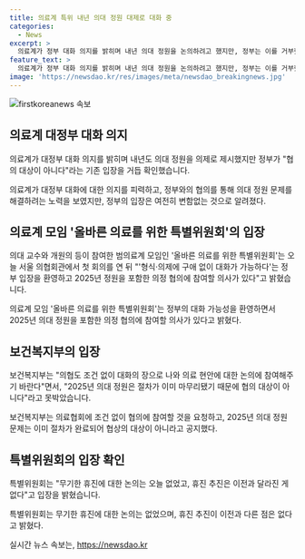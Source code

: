 ```yaml
---
title: 의료계 특위 내년 의대 정원 대제로 대화 중
categories:
  - News
excerpt: >
  의료계가 정부 대화 의지를 밝히며 내년 의대 정원을 논의하려고 했지만, 정부는 이를 거부했습니다. 범의료계 모임은 대화 가능성을 언급하며 협의 의사를 표명했지만, 보건복지부는 이미 마무리된 정원은 협의 대상이 아니라고 밝혔습니다. 또한, 의협 회장의 무기한 휴진 발표와 관련해서도 이에 대한 논의는 없었다고 전했습니다.
feature_text: >
  의료계가 정부 대화 의지를 밝히며 내년 의대 정원을 논의하려고 했지만, 정부는 이를 거부했습니다. 범의료계 모임은 대화 가능성을 언급하며 협의 의사를 표명했지만, 보건복지부는 이미 마무리된 정원은 협의 대상이 아니라고 밝혔습니다. 또한, 의협 회장의 무기한 휴진 발표와 관련해서도 이에 대한 논의는 없었다고 전했습니다.
image: 'https://newsdao.kr/res/images/meta/newsdao_breakingnews.jpg'
---
```


<p><img src="https://newsdao.kr/res/images/meta/newsdao_breakingnews.jpg" alt="firstkoreanews 속보" /></p>

<h2 data-ke-size="size26">의료계 대정부 대화 의지</h2>

<p>의료계가 대정부 대화 의지를 밝히며 내년도 의대 정원을 의제로 제시했지만 정부가 "협의 대상이 아니다"라는 기존 입장을 거듭 확인했습니다.</p>

<p data-ke-size="size16">의료계가 대정부 대화에 대한 의지를 피력하고, 정부와의 협의를 통해 의대 정원 문제를 해결하려는 노력을 보였지만, 정부의 입장은 여전히 변함없는 것으로 알려졌다.</p>

<h2 data-ke-size="size26">의료계 모임 '올바른 의료를 위한 특별위원회'의 입장</h2>

<p>의대 교수와 개원의 등이 참여한 범의료계 모임인 '올바른 의료를 위한 특별위원회'는 오늘 서울 의협회관에서 첫 회의를 연 뒤 "'형식·의제에 구애 없이 대화가 가능하다'는 정부 입장을 환영하고 2025년 정원을 포함한 의정 협의에 참여할 의사가 있다"고 밝혔습니다.</p>

<p data-ke-size="size16">의료계 모임 '올바른 의료를 위한 특별위원회'는 정부의 대화 가능성을 환영하면서 2025년 의대 정원을 포함한 의정 협의에 참여할 의사가 있다고 밝혔다.</p>

<h2 data-ke-size="size26">보건복지부의 입장</h2>

<p>보건복지부는 "의협도 조건 없이 대화의 장으로 나와 의료 현안에 대한 논의에 참여해주기 바란다"면서, "2025년 의대 정원은 절차가 이미 마무리됐기 때문에 협의 대상이 아니다"라고 못박았습니다.</p>

<p data-ke-size="size16">보건복지부는 의료협회에 조건 없이 협의에 참여할 것을 요청하고, 2025년 의대 정원 문제는 이미 절차가 완료되어 협상의 대상이 아니라고 공지했다.</p>

<h2 data-ke-size="size26">특별위원회의 입장 확인</h2>

<p>특별위원회는 "무기한 휴진에 대한 논의는 오늘 없었고, 휴진 추진은 이전과 달라진 게 없다"고 입장을 밝혔습니다.</p>

<p data-ke-size="size16">특별위원회는 무기한 휴진에 대한 논의는 없었으며, 휴진 추진이 이전과 다른 점은 없다고 밝혔다.</p>
실시간 뉴스 속보는, <a href="https://newsdao.kr" rel="dofollow">https://newsdao.kr</a>


